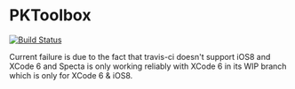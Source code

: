 # PKToolbox

[![Build Status](https://travis-ci.org/pk/pktoolbox.svg?branch=master)](https://travis-ci.org/pk/pktoolbox)

Current failure is due to the fact that travis-ci doesn't support iOS8 and XCode 6
and Specta is only working reliably with XCode 6 in its WIP branch which is only
for XCode 6 & iOS8.

